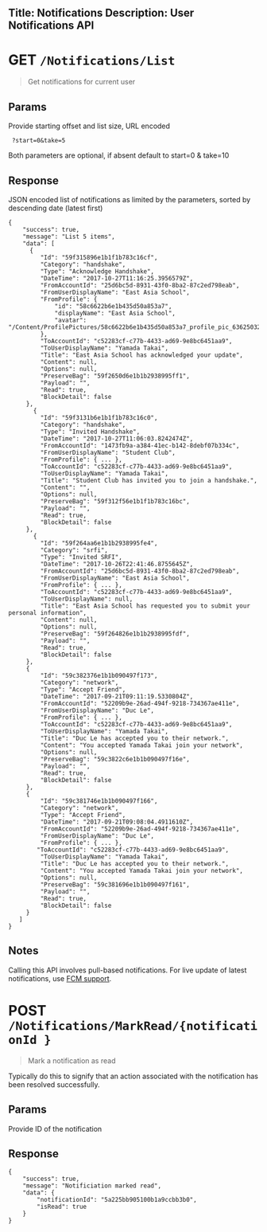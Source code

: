 Title: Notifications
Description: User Notifications API
---
# GET `/Notifications/List`

 > Get notifications for current user

 ## Params
 Provide starting offset and list size, URL encoded

     ?start=0&take=5

 Both parameters are optional, if absent default to start=0 & take=10

 ## Response

 JSON encoded list of notifications as limited by the parameters, sorted by descending date (latest first)

    {
        "success": true,
        "message": "List 5 items",
        "data": [
          {
             "Id": "59f315896e1b1f1b783c16cf",
             "Category": "handshake",
             "Type": "Acknowledge Handshake",
             "DateTime": "2017-10-27T11:16:25.3956579Z",
             "FromAccountId": "25d6bc5d-8931-43f0-8ba2-87c2ed798eab",
             "FromUserDisplayName": "East Asia School",
             "FromProfile": {
                 "id": "58c6622b6e1b435d50a853a7",
                 "displayName": "East Asia School",
                 "avatar": "/Content/ProfilePictures/58c6622b6e1b435d50a853a7_profile_pic_636250322947178559.jpg"
             },
             "ToAccountId": "c52283cf-c77b-4433-ad69-9e8bc6451aa9",
             "ToUserDisplayName": "Yamada Takai",
             "Title": "East Asia School has acknowledged your update",
             "Content": null,
             "Options": null,
             "PreserveBag": "59f2650d6e1b1b2938995ff1",
             "Payload": "",
             "Read": true,
             "BlockDetail": false
         },
           {
             "Id": "59f3131b6e1b1f1b783c16c0",
             "Category": "handshake",
             "Type": "Invited Handshake",
             "DateTime": "2017-10-27T11:06:03.8242474Z",
             "FromAccountId": "1473fb9a-a384-41ec-b142-8debf07b334c",
             "FromUserDisplayName": "Student Club",
             "FromProfile": { ... },    
             "ToAccountId": "c52283cf-c77b-4433-ad69-9e8bc6451aa9",
             "ToUserDisplayName": "Yamada Takai",
             "Title": "Student Club has invited you to join a handshake.",
             "Content": "",
             "Options": null,
             "PreserveBag": "59f312f56e1b1f1b783c16bc",
             "Payload": "",
             "Read": true,
             "BlockDetail": false
         },
           {
             "Id": "59f264aa6e1b1b2938995fe4",
             "Category": "srfi",
             "Type": "Invited SRFI",
             "DateTime": "2017-10-26T22:41:46.8755645Z",
             "FromAccountId": "25d6bc5d-8931-43f0-8ba2-87c2ed798eab",
             "FromUserDisplayName": "East Asia School",
             "FromProfile": { ... },    
             "ToAccountId": "c52283cf-c77b-4433-ad69-9e8bc6451aa9",
             "ToUserDisplayName": null,
             "Title": "East Asia School has requested you to submit your personal information",
             "Content": null,
             "Options": null,
             "PreserveBag": "59f264826e1b1b2938995fdf",
             "Payload": "",
             "Read": true,
             "BlockDetail": false
         },
         {
             "Id": "59c382376e1b1b090497f173",
             "Category": "network",
             "Type": "Accept Friend",
             "DateTime": "2017-09-21T09:11:19.5330804Z",
             "FromAccountId": "52209b9e-26ad-494f-9218-734367ae411e",
             "FromUserDisplayName": "Duc Le",
             "FromProfile": { ... },  
             "ToAccountId": "c52283cf-c77b-4433-ad69-9e8bc6451aa9",
             "ToUserDisplayName": "Yamada Takai",
             "Title": "Duc Le has accepted you to their network.",
             "Content": "You accepted Yamada Takai join your network",
             "Options": null,
             "PreserveBag": "59c3822c6e1b1b090497f16e",
             "Payload": "",
             "Read": true,
             "BlockDetail": false
         },
         {
             "Id": "59c381746e1b1b090497f166",
             "Category": "network",
             "Type": "Accept Friend",
             "DateTime": "2017-09-21T09:08:04.4911610Z",
             "FromAccountId": "52209b9e-26ad-494f-9218-734367ae411e",
             "FromUserDisplayName": "Duc Le",
             "FromProfile": { ... },   
            "ToAccountId": "c52283cf-c77b-4433-ad69-9e8bc6451aa9",
             "ToUserDisplayName": "Yamada Takai",
             "Title": "Duc Le has accepted you to their network.",
             "Content": "You accepted Yamada Takai join your network",
             "Options": null,
             "PreserveBag": "59c381696e1b1b090497f161",
             "Payload": "",
             "Read": true,
             "BlockDetail": false
         }
       ]
    }

 ## Notes
 Calling this API involves pull-based notifications. For live update of latest notifications, use [FCM support](fcm-messaging.html).
 
 # POST `/Notifications/MarkRead/{notificationId }`
 
 > Mark a notification as read
  
 Typically do this to signify that an action associated with the notification has been resolved successfully.
 
 ## Params
 Provide ID of the notification
  
 ## Response
    
    {
        "success": true,
        "message": "Notificiation marked read",
        "data": {
            "notificationId": "5a225bb905100b1a9ccbb3b0",
            "isRead": true
        }
    }